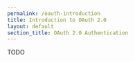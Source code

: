 ```yaml
---
permalink: /oauth-introduction
title: Introduction to OAuth 2.0
layout: default
section_title: OAuth 2.0 Authentication
---
```


TODO